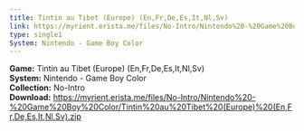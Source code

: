 ```yaml
---
title: Tintin au Tibet (Europe) (En,Fr,De,Es,It,Nl,Sv)
link: https://myrient.erista.me/files/No-Intro/Nintendo%20-%20Game%20Boy%20Color/Tintin%20au%20Tibet%20(Europe)%20(En,Fr,De,Es,It,Nl,Sv).zip
type: single1
System: Nintendo - Game Boy Color
---
```

<b>Game:</b> Tintin au Tibet (Europe) (En,Fr,De,Es,It,Nl,Sv)<br>
<b>System:</b> Nintendo - Game Boy Color<br>
<b>Collection:</b> No-Intro<br>
<b>Download:</b> https://myrient.erista.me/files/No-Intro/Nintendo%20-%20Game%20Boy%20Color/Tintin%20au%20Tibet%20(Europe)%20(En,Fr,De,Es,It,Nl,Sv).zip